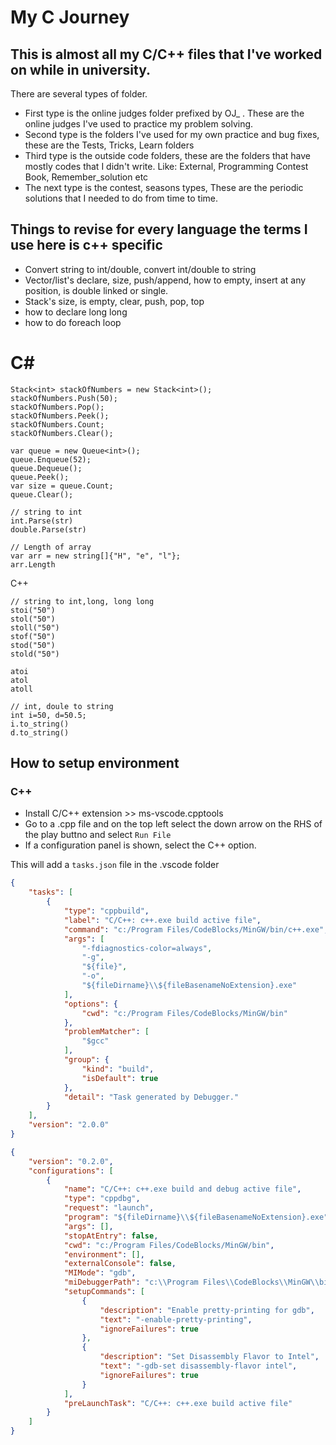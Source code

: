# My C Journey
## This is almost all my C/C++ files that I've worked on while in university.



There are several types of folder. 

* First type is the online judges folder prefixed by OJ_ . These are the online judges I've used to practice my problem solving.
* Second type is the folders I've used for my own practice and bug fixes, these are the Tests, Tricks, Learn folders
* Third type is the outside code folders, these are the folders that have mostly codes that I didn't write. Like: External, Programming Contest Book, Remember_solution etc
* The next type is the contest, seasons types, These are the periodic solutions that I needed to do from time to time.


## Things to revise for every language the terms I use here is c++ specific
* Convert string to int/double, convert int/double to string
* Vector/list's declare, size, push/append, how to empty, insert at any position, is double linked or single.
* Stack's size, is empty, clear, push, pop, top
* how to declare long long
* how to do foreach loop

# C#
```
Stack<int> stackOfNumbers = new Stack<int>();
stackOfNumbers.Push(50);
stackOfNumbers.Pop();
stackOfNumbers.Peek();
stackOfNumbers.Count;
stackOfNumbers.Clear();

var queue = new Queue<int>();
queue.Enqueue(52);
queue.Dequeue();
queue.Peek();
var size = queue.Count;
queue.Clear();

// string to int
int.Parse(str)
double.Parse(str)

// Length of array
var arr = new string[]{"H", "e", "l"};
arr.Length
```

C++
```
// string to int,long, long long
stoi("50")
stol("50")
stoll("50")
stof("50")
stod("50")
stold("50")

atoi
atol
atoll

// int, doule to string
int i=50, d=50.5;
i.to_string()
d.to_string()
```
## How to setup environment
### C++
* Install C/C++ extension >> ms-vscode.cpptools
* Go to a .cpp file and on the top left select the down arrow on the RHS of the play buttno and select `Run File`
* If a configuration panel is shown, select the C++ option.

This will add a `tasks.json` file in the .vscode folder
```tasks.json
{
    "tasks": [
        {
            "type": "cppbuild",
            "label": "C/C++: c++.exe build active file",
            "command": "c:/Program Files/CodeBlocks/MinGW/bin/c++.exe",
            "args": [
                "-fdiagnostics-color=always",
                "-g",
                "${file}",
                "-o",
                "${fileDirname}\\${fileBasenameNoExtension}.exe"
            ],
            "options": {
                "cwd": "c:/Program Files/CodeBlocks/MinGW/bin"
            },
            "problemMatcher": [
                "$gcc"
            ],
            "group": {
                "kind": "build",
                "isDefault": true
            },
            "detail": "Task generated by Debugger."
        }
    ],
    "version": "2.0.0"
}
```
```launch.json
{
    "version": "0.2.0",
    "configurations": [
        {
            "name": "C/C++: c++.exe build and debug active file",
            "type": "cppdbg",
            "request": "launch",
            "program": "${fileDirname}\\${fileBasenameNoExtension}.exe",
            "args": [],
            "stopAtEntry": false,
            "cwd": "c:/Program Files/CodeBlocks/MinGW/bin",
            "environment": [],
            "externalConsole": false,
            "MIMode": "gdb",
            "miDebuggerPath": "c:\\Program Files\\CodeBlocks\\MinGW\\bin\\gdb.exe",
            "setupCommands": [
                {
                    "description": "Enable pretty-printing for gdb",
                    "text": "-enable-pretty-printing",
                    "ignoreFailures": true
                },
                {
                    "description": "Set Disassembly Flavor to Intel",
                    "text": "-gdb-set disassembly-flavor intel",
                    "ignoreFailures": true
                }
            ],
            "preLaunchTask": "C/C++: c++.exe build active file"
        }
    ]
}
```